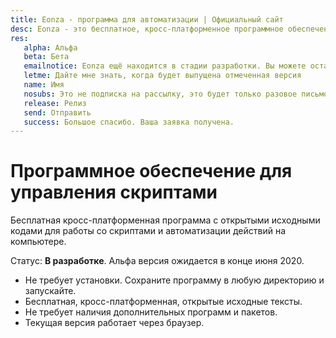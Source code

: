 ```yaml
---
title: Eonza - программа для автоматизации | Официальный сайт
desc: Eonza - это бесплатное, кросс-платформенное программное обеспечение для автоматизации с открытым исходным кодом.
res:
   alpha: Альфа
   beta: Бета
   emailnotice: Eonza ещё находится в стадии разработки. Вы можете оставить свой email и я (основатель) отправлю вам персональное письмо когда будет выпущена желаемая для вас версия.
   letme: Дайте мне знать, когда будет выпущена отмеченная версия
   name: Имя
   nosubs: Это не подписка на рассылку, это будет только разовое письмо.
   release: Релиз
   send: Отправить
   success: Большое спасибо. Ваша заявка получена. 
---
```

# Программное обеспечение для управления скриптами

Бесплатная кросс-платформенная программа с открытыми исходными кодами для работы со скриптами и автоматизации действий на компьютере.

Статус: **В разработке**. Альфа версия ожидается в конце июня 2020.

* Не требует установки. Сохраните программу в любую директорию и запускайте.
* Бесплатная, кросс-платформенная, открытые исходные тексты.
* Не требует наличия дополнительных программ и пакетов.
* Текущая версия работает через браузер.
